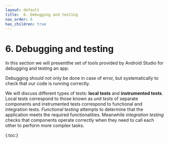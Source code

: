 ```yaml
---
layout: default
title:  6. Debugging and testing 
nav_order: 6 
has_children: true
---
```


# 6. Debugging and testing

In this section we will presentthe set of tools provided by Android Studio for debugging and testing an app.

Debugging should not only be done in case of error, but systematically to check that our code is running correctly.

We will discuss different types of tests: **local tests** and **instrumented tests**. Local tests correspond to those known as *unit tests* of separate components and instrumented tests correspond to functional and integration tests. *Functional testing* attempts to determine that the application meets the required functionalities. Meanwhile *integration testing* checks that components operate correctly when they need to call each other to perform more complex tasks.

{:toc:}
